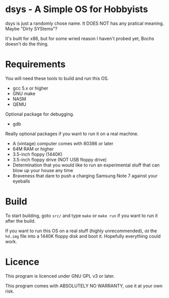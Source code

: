 dsys - A Simple OS for Hobbyists
=========================================

dsys is just a randomly chose name. It DOES NOT has any pratical meaning.
Maybe "Dirty SYStems"?

It's built for x86, but for some wried reason I haven't probed yet, Bochs 
doesn't do the thing.

# Requirements

You will need these tools to build and run this OS.

* gcc 5.x or higher
* GNU make
* NASM
* QEMU

Optional package for debugging.

* gdb

Really optional packages if you want to run it on a real machine.

* A (vintage) computer comes with 80386 or later
* 64M RAM or higher
* 3.5-inch floppy (1440K)
* 3.5-inch floppy drive (NOT USB floppy drive)
* Determination that you would like to run an experimental stuff that
can blow up your house any time
* Braveness that dare to push a charging Samsung Note 7 against your eyeballs

# Build

To start building, goto `src/` and type `make` or `make run` if you want
to run it after the build.

If you want to run this OS on a real stuff (highly unrecommended), `dd` the
`hd.img` file into a 1440K floppy disk and boot it. Hopefully everything 
could work.

# Licence

This program is licenced under GNU GPL v3 or later.

This program comes with ABSOLUTELY NO WARRANTY, use it at your own risk.

